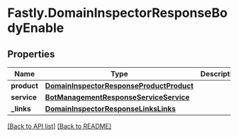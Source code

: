 # Fastly.DomainInspectorResponseBodyEnable

## Properties

Name | Type | Description | Notes
------------ | ------------- | ------------- | -------------
**product** | [**DomainInspectorResponseProductProduct**](DomainInspectorResponseProductProduct.md) |  | [optional] 
**service** | [**BotManagementResponseServiceService**](BotManagementResponseServiceService.md) |  | [optional] 
**_links** | [**DomainInspectorResponseLinksLinks**](DomainInspectorResponseLinksLinks.md) |  | [optional] 


[[Back to API list]](../../README.md#endpoints) [[Back to README]](../../README.md)
